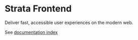 # Strata Frontend

Deliver fast, accessible user experiences on the modern web.

See [documentation index](SUMMARY.md)
